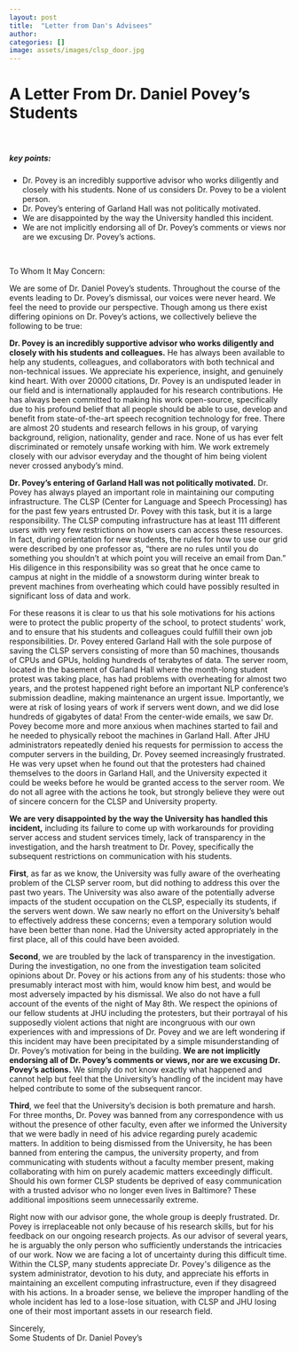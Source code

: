 ```yaml
---
layout: post
title:  "Letter from Dan's Advisees"
author: 
categories: []
image: assets/images/clsp_door.jpg
---
```


# A Letter From Dr. Daniel Povey’s Students

&nbsp;

##### key points:

- Dr. Povey is an incredibly supportive advisor who works diligently and closely with his students. None of us considers Dr. Povey to be a violent person.
- Dr. Povey’s entering of Garland Hall was not politically motivated.
- We are disappointed by the way the University handled this incident.
- We are not implicitly endorsing all of Dr. Povey’s comments or views nor are we excusing Dr. Povey’s actions.


&nbsp;

To Whom It May Concern:

We are some of Dr. Daniel Povey’s students. Throughout the course of the events leading to Dr. Povey’s dismissal, our voices were never heard. We feel the need to provide our perspective. Though among us there exist differing opinions on Dr. Povey’s actions, we collectively believe the following to be true:

**Dr. Povey is an incredibly supportive advisor who works diligently and closely with his students and colleagues.** He has always been available to help any students, colleagues, and collaborators with both technical and non-technical issues. We appreciate his experience, insight, and genuinely kind heart. With over 20000 citations, Dr. Povey is an undisputed leader in our field and is internationally applauded for his research contributions. He has always been committed to making his work open-source, specifically due to his profound belief that all people should be able to use, develop and benefit from state-of-the-art speech recognition technology for free. There are almost 20 students and research fellows in his group, of varying background, religion, nationality, gender and race. None of us has ever felt discriminated or remotely unsafe working with him. We work extremely closely with our advisor everyday and the thought of him being violent never crossed anybody’s mind.

**Dr. Povey’s entering of Garland Hall was not politically motivated.** Dr. Povey has always played an important role in maintaining our computing infrastructure. The CLSP (Center for Language and Speech Processing) has for the past few years entrusted Dr. Povey with this task, but it is a large responsibility. The CLSP computing infrastructure has at least 111 different users with very few restrictions on how users can access these resources. In fact, during orientation for new students, the rules for how to use our grid were described by one professor as, “there are no rules until you do something you shouldn’t at which point you will receive an email from Dan.” His diligence in this responsibility was so great that he once came to campus at night in the middle of a snowstorm during winter break to prevent machines from overheating which could have possibly resulted in significant loss of data and work. 

For these reasons it is clear to us that his sole motivations for his actions were to protect the public property of the school, to protect students' work, and to ensure that his students and colleagues could fulfill their own job responsibilities. Dr. Povey entered Garland Hall with the sole purpose of saving the CLSP servers consisting of more than 50 machines, thousands of CPUs and GPUs, holding hundreds of terabytes of data. The server room, located in the basement of Garland Hall where the month-long student protest was taking place, has had problems with overheating for almost two years, and the protest happened right before an important NLP conference’s submission deadline, making maintenance an urgent issue. Importantly, we were at risk of losing years of work if servers went down, and we did lose hundreds of gigabytes of data! From the center-wide emails, we saw Dr. Povey become more and more anxious when machines started to fail and he needed to physically reboot the machines in Garland Hall. After JHU administrators repeatedly denied his requests for permission to access the computer servers in the building, Dr. Povey seemed increasingly frustrated. He was very upset when he found out that the protesters had chained themselves to the doors in Garland Hall, and the University expected it could be weeks before he would be granted access to the server room. We do not all agree with the actions he took, but strongly believe they were out of sincere concern for the CLSP and University property.

**We are very disappointed by the way the University has handled this incident,** including its failure to come up with workarounds for providing server access and student services timely, lack of transparency in the investigation, and the harsh treatment to Dr. Povey, specifically the subsequent restrictions on communication with his students.

**First**, as far as we know, the University was fully aware of the overheating problem of the CLSP server room, but did nothing to address this over the past two years. The University was also aware of the potentially adverse impacts of the student occupation on the CLSP, especially its students, if the servers went down. We saw nearly no effort on the University’s  behalf to effectively address these concerns; even a temporary solution would have been better than none. Had the University acted appropriately in the first place, all of this could have been avoided.

**Second**, we are troubled by the lack of transparency in the investigation. During the investigation, no one from the investigation team solicited opinions about Dr. Povey or his actions from any of his students: those who presumably interact most with him, would know him best, and would be most adversely impacted by his dismissal. We also do not have a full account of the events of the night of May 8th. We respect the opinions of our fellow students at JHU including the protesters, but their portrayal of his supposedly violent actions that night are incongruous with our own experiences with and impressions of Dr. Povey and we are left wondering if this incident may have been precipitated by a simple misunderstanding of Dr. Povey’s motivation for being in the building. **We are not implicitly endorsing all of Dr. Povey’s comments or views, nor are we excusing Dr. Povey’s actions.** We simply do not know exactly what happened and cannot help but feel that the University’s handling of the incident may have helped contribute to some of the subsequent rancor.

**Third**, we feel that the University’s decision is both premature and harsh. For three months, Dr. Povey was banned from any correspondence with us without the presence of other faculty, even after we informed the University that we were badly in need of his advice regarding purely academic matters. In addition to being dismissed from the University, he has been banned from entering the campus, the university property, and from communicating with students without a faculty member present, making collaborating with him on purely academic matters exceedingly difficult. Should his own former CLSP students be deprived of easy communication with a trusted advisor who no longer even lives in Baltimore? These additional impositions seem unnecessarily extreme. 

Right now with our advisor gone, the whole group is deeply frustrated. Dr. Povey is irreplaceable not only because of his research skills, but for his feedback on our ongoing research projects. As our advisor of several years, he is arguably the only person who sufficiently understands the intricacies of our work. Now we are facing a lot of uncertainty during this difficult time. Within the CLSP, many students appreciate Dr. Povey's diligence as the system administrator, devotion to his duty, and appreciate his efforts in maintaining an excellent computing infrastructure, even if they disagreed with his actions. In a broader sense, we believe the improper handling of the whole incident has led to a lose-lose situation, with CLSP and JHU losing one of their most important assets in our research field.

Sincerely,<br/>
Some Students of Dr. Daniel Povey’s

